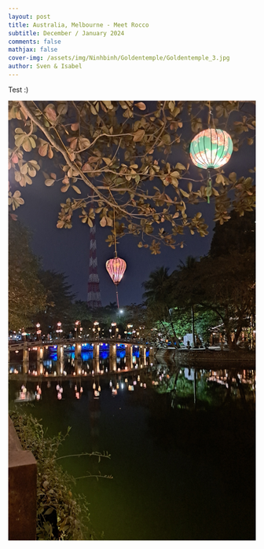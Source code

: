 ```yaml
---
layout: post
title: Australia, Melbourne - Meet Rocco
subtitle: December / January 2024
comments: false
mathjax: false
cover-img: /assets/img/Ninhbinh/Goldentemple/Goldentemple_3.jpg
author: Sven & Isabel
---
```

Test :)

![Goldentemple](/assets/img/Ninhbinh/Goldentemple/Goldentemple_6.jpg)
